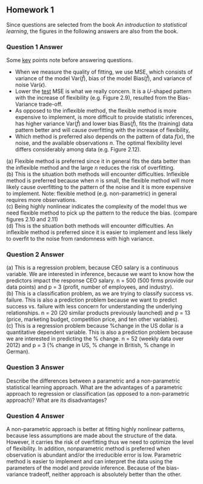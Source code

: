 ## Homework 1
Since questions are selected from the book *An introduction to statistical learning*, the figures in the following answers are also from the book.

### Question 1 Answer
Some <u>key</u> points note before answering questions. <br>
- When we measure the quality of fitting, we use MSE, which consists of variance of the model $\text{Var}(\hat{f})$, bias of the model $\text{Bias}(\hat{f})$, and variance of noise $\text{Var}(\epsilon)$.
- Lower the <u>test</u> MSE is what we really concern. It is a $U$-shaped pattern with the increase of flexibility (e.g. Figure 2.9), resulted from the Bias-Variance trade-off.
- As opposed to the inflexible method, the flexible method is more expensive to implement, is more difficult to provide statistic inferences, has higher variance $\text{Var}(\hat{f})$ and lower bias $\text{Bias}(\hat{f})$, fits the (training) data pattern better and will cause overfitting with the increase of flexibility, 
- Which method is preferred also depends on the pattern of data $f(x)$, the noise, and the available observations $n$. The optimal flexibility level differs considerably among data (e.g. Figure 2.12).

(a) Flexible method is preferred since it in general fits the data better than the inflexible method and the large $n$ reduces the risk of overfitting. <br>
(b) This is the situation both methods will encounter difficulties. Inflexible method is preferred because when $n$ is small, the flexible method will more likely cause overfitting to the pattern of the noise and it is more expensive to implement. Note: flexible method (e.g. non-parametric) in general requires more observations. <br>
(c) Being highly nonlinear indicates the complexity of the model thus we need flexible method to pick up the pattern to the reduce the bias. (compare figures 2.10 and 2.11)<br>
(d) This is the situation both methods will encounter difficulties. An inflexible method is preferred since it is easier to implement and less likely to overfit to the noise from randomness with high variance.<br>

### Question 2 Answer
(a) This is a regression problem, because CEO salary is a continuous variable. We are interested in inference, because we want to know how the predictors impact the response CEO salary. n = 500 (500 firms provide our data points) and p = 3 (profit, number of employees, and industry). <br>
(b) This is a classification problem, as we are trying to classify success vs. failure. This is also a prediction problem because we want to predict success vs. failure with less concern for understanding the underlying relationships. n = 20 (20 similar products previously launched) and p = 13 (price, marketing budget, competition price, and ten other variables).<br>
(c) This is a regression problem because \%change in the US dollar is a quantitative dependent variable. This is also a prediction problem because we are interested in predicting the \% change. n = 52 (weekly data over 2012) and p = 3 (\% change in US, \% change in British, \% change in German).<br>

### Question 3 Answer
Describe the differences between a parametric and a non-parametric statistical learning approach. What are the advantages of a parametric approach to regression or classification (as opposed to a non-parametric approach)? What are its disadvantages?

### Question 4 Answer
A non-parametric approach is better at fitting highly nonlinear patterns, because less assumptions are made about the structure of the data. However, it carries the risk of overfitting thus we need to optimize the level of flexibility. In addition, nonparametric method is preferred when observation is abundant and/or the irreducible error is low. 
Parametric method is easier to implement and can interpret the data using the parameters of the model and provide inference. Because of the bias-variance tradeoff, neither approach is absolutely better than the other. 

